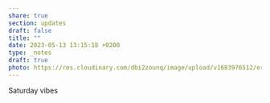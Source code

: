```yaml
---
share: true
section: updates
draft: false
title: ""
date: 2023-05-13 13:15:18 +0200
type: _notes
draft: true
photo: https://res.cloudinary.com/dbi2zounq/image/upload/v1683976512/ersloilvqicgal3wjqgw.jpg
---
```



Saturday vibes 
